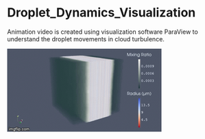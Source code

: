 # Droplet_Dynamics_Visualization
Animation video is created using visualization software ParaView to understand the droplet movements in cloud turbulence.


![](3uhy2k.gif)
